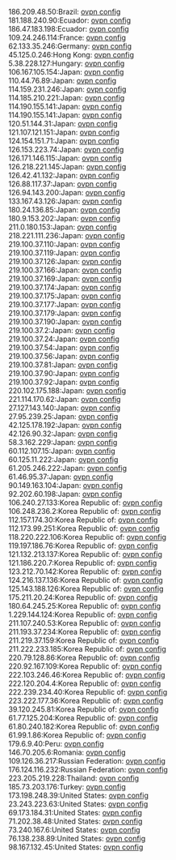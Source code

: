 186.209.48.50:Brazil: [ovpn config](vpn/186_209_48_50.ovpn)  
181.188.240.90:Ecuador: [ovpn config](vpn/181_188_240_90.ovpn)  
186.47.183.198:Ecuador: [ovpn config](vpn/186_47_183_198.ovpn)  
109.24.246.114:France: [ovpn config](vpn/109_24_246_114.ovpn)  
62.133.35.246:Germany: [ovpn config](vpn/62_133_35_246.ovpn)  
45.125.0.246:Hong Kong: [ovpn config](vpn/45_125_0_246.ovpn)  
5.38.228.127:Hungary: [ovpn config](vpn/5_38_228_127.ovpn)  
106.167.105.154:Japan: [ovpn config](vpn/106_167_105_154.ovpn)  
110.44.76.89:Japan: [ovpn config](vpn/110_44_76_89.ovpn)  
114.159.231.246:Japan: [ovpn config](vpn/114_159_231_246.ovpn)  
114.185.210.221:Japan: [ovpn config](vpn/114_185_210_221.ovpn)  
114.190.155.141:Japan: [ovpn config](vpn/114_190_155_141.ovpn)  
114.190.155.141:Japan: [ovpn config](vpn/114_190_155_141.ovpn)  
120.51.144.31:Japan: [ovpn config](vpn/120_51_144_31.ovpn)  
121.107.121.151:Japan: [ovpn config](vpn/121_107_121_151.ovpn)  
124.154.151.71:Japan: [ovpn config](vpn/124_154_151_71.ovpn)  
126.153.223.74:Japan: [ovpn config](vpn/126_153_223_74.ovpn)  
126.171.146.115:Japan: [ovpn config](vpn/126_171_146_115.ovpn)  
126.218.221.145:Japan: [ovpn config](vpn/126_218_221_145.ovpn)  
126.42.41.132:Japan: [ovpn config](vpn/126_42_41_132.ovpn)  
126.88.117.37:Japan: [ovpn config](vpn/126_88_117_37.ovpn)  
126.94.143.200:Japan: [ovpn config](vpn/126_94_143_200.ovpn)  
133.167.43.126:Japan: [ovpn config](vpn/133_167_43_126.ovpn)  
180.24.136.85:Japan: [ovpn config](vpn/180_24_136_85.ovpn)  
180.9.153.202:Japan: [ovpn config](vpn/180_9_153_202.ovpn)  
211.0.180.153:Japan: [ovpn config](vpn/211_0_180_153.ovpn)  
218.221.111.236:Japan: [ovpn config](vpn/218_221_111_236.ovpn)  
219.100.37.110:Japan: [ovpn config](vpn/219_100_37_110.ovpn)  
219.100.37.119:Japan: [ovpn config](vpn/219_100_37_119.ovpn)  
219.100.37.126:Japan: [ovpn config](vpn/219_100_37_126.ovpn)  
219.100.37.166:Japan: [ovpn config](vpn/219_100_37_166.ovpn)  
219.100.37.169:Japan: [ovpn config](vpn/219_100_37_169.ovpn)  
219.100.37.174:Japan: [ovpn config](vpn/219_100_37_174.ovpn)  
219.100.37.175:Japan: [ovpn config](vpn/219_100_37_175.ovpn)  
219.100.37.177:Japan: [ovpn config](vpn/219_100_37_177.ovpn)  
219.100.37.179:Japan: [ovpn config](vpn/219_100_37_179.ovpn)  
219.100.37.190:Japan: [ovpn config](vpn/219_100_37_190.ovpn)  
219.100.37.2:Japan: [ovpn config](vpn/219_100_37_2.ovpn)  
219.100.37.24:Japan: [ovpn config](vpn/219_100_37_24.ovpn)  
219.100.37.54:Japan: [ovpn config](vpn/219_100_37_54.ovpn)  
219.100.37.56:Japan: [ovpn config](vpn/219_100_37_56.ovpn)  
219.100.37.81:Japan: [ovpn config](vpn/219_100_37_81.ovpn)  
219.100.37.90:Japan: [ovpn config](vpn/219_100_37_90.ovpn)  
219.100.37.92:Japan: [ovpn config](vpn/219_100_37_92.ovpn)  
220.102.175.188:Japan: [ovpn config](vpn/220_102_175_188.ovpn)  
221.114.170.62:Japan: [ovpn config](vpn/221_114_170_62.ovpn)  
27.127.143.140:Japan: [ovpn config](vpn/27_127_143_140.ovpn)  
27.95.239.25:Japan: [ovpn config](vpn/27_95_239_25.ovpn)  
42.125.178.192:Japan: [ovpn config](vpn/42_125_178_192.ovpn)  
42.126.90.32:Japan: [ovpn config](vpn/42_126_90_32.ovpn)  
58.3.162.229:Japan: [ovpn config](vpn/58_3_162_229.ovpn)  
60.112.107.15:Japan: [ovpn config](vpn/60_112_107_15.ovpn)  
60.125.11.222:Japan: [ovpn config](vpn/60_125_11_222.ovpn)  
61.205.246.222:Japan: [ovpn config](vpn/61_205_246_222.ovpn)  
61.46.95.37:Japan: [ovpn config](vpn/61_46_95_37.ovpn)  
90.149.163.104:Japan: [ovpn config](vpn/90_149_163_104.ovpn)  
92.202.60.198:Japan: [ovpn config](vpn/92_202_60_198.ovpn)  
106.240.27.133:Korea Republic of: [ovpn config](vpn/106_240_27_133.ovpn)  
106.248.236.2:Korea Republic of: [ovpn config](vpn/106_248_236_2.ovpn)  
112.157.174.30:Korea Republic of: [ovpn config](vpn/112_157_174_30.ovpn)  
112.173.99.251:Korea Republic of: [ovpn config](vpn/112_173_99_251.ovpn)  
118.220.222.106:Korea Republic of: [ovpn config](vpn/118_220_222_106.ovpn)  
119.197.186.76:Korea Republic of: [ovpn config](vpn/119_197_186_76.ovpn)  
121.132.213.137:Korea Republic of: [ovpn config](vpn/121_132_213_137.ovpn)  
121.186.220.7:Korea Republic of: [ovpn config](vpn/121_186_220_7.ovpn)  
123.212.70.142:Korea Republic of: [ovpn config](vpn/123_212_70_142.ovpn)  
124.216.137.136:Korea Republic of: [ovpn config](vpn/124_216_137_136.ovpn)  
125.143.188.126:Korea Republic of: [ovpn config](vpn/125_143_188_126.ovpn)  
175.211.20.24:Korea Republic of: [ovpn config](vpn/175_211_20_24.ovpn)  
180.64.245.25:Korea Republic of: [ovpn config](vpn/180_64_245_25.ovpn)  
1.229.144.124:Korea Republic of: [ovpn config](vpn/1_229_144_124.ovpn)  
211.107.240.53:Korea Republic of: [ovpn config](vpn/211_107_240_53.ovpn)  
211.193.37.234:Korea Republic of: [ovpn config](vpn/211_193_37_234.ovpn)  
211.219.37.159:Korea Republic of: [ovpn config](vpn/211_219_37_159.ovpn)  
211.222.233.185:Korea Republic of: [ovpn config](vpn/211_222_233_185.ovpn)  
220.79.128.86:Korea Republic of: [ovpn config](vpn/220_79_128_86.ovpn)  
220.92.167.109:Korea Republic of: [ovpn config](vpn/220_92_167_109.ovpn)  
222.103.246.46:Korea Republic of: [ovpn config](vpn/222_103_246_46.ovpn)  
222.120.204.4:Korea Republic of: [ovpn config](vpn/222_120_204_4.ovpn)  
222.239.234.40:Korea Republic of: [ovpn config](vpn/222_239_234_40.ovpn)  
223.222.177.36:Korea Republic of: [ovpn config](vpn/223_222_177_36.ovpn)  
39.120.245.81:Korea Republic of: [ovpn config](vpn/39_120_245_81.ovpn)  
61.77.125.204:Korea Republic of: [ovpn config](vpn/61_77_125_204.ovpn)  
61.80.240.182:Korea Republic of: [ovpn config](vpn/61_80_240_182.ovpn)  
61.99.1.86:Korea Republic of: [ovpn config](vpn/61_99_1_86.ovpn)  
179.6.9.40:Peru: [ovpn config](vpn/179_6_9_40.ovpn)  
146.70.205.6:Romania: [ovpn config](vpn/146_70_205_6.ovpn)  
109.126.36.217:Russian Federation: [ovpn config](vpn/109_126_36_217.ovpn)  
176.124.116.232:Russian Federation: [ovpn config](vpn/176_124_116_232.ovpn)  
223.205.219.228:Thailand: [ovpn config](vpn/223_205_219_228.ovpn)  
185.73.203.176:Turkey: [ovpn config](vpn/185_73_203_176.ovpn)  
173.198.248.39:United States: [ovpn config](vpn/173_198_248_39.ovpn)  
23.243.223.63:United States: [ovpn config](vpn/23_243_223_63.ovpn)  
69.173.184.31:United States: [ovpn config](vpn/69_173_184_31.ovpn)  
71.202.38.48:United States: [ovpn config](vpn/71_202_38_48.ovpn)  
73.240.167.6:United States: [ovpn config](vpn/73_240_167_6.ovpn)  
76.138.238.89:United States: [ovpn config](vpn/76_138_238_89.ovpn)  
98.167.132.45:United States: [ovpn config](vpn/98_167_132_45.ovpn)  
